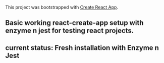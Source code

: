 This project was bootstrapped with [Create React App](https://github.com/facebook/create-react-app).

## Basic working react-create-app setup with enzyme n jest for testing react projects.

## current status: Fresh installation with Enzyme n Jest